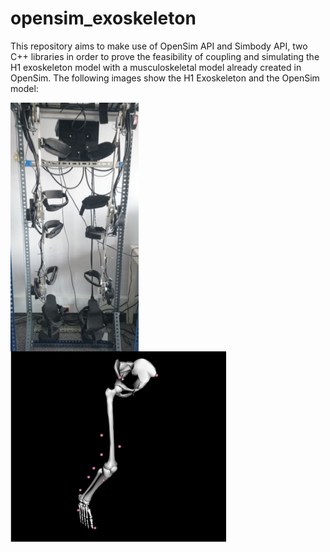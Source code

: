 # opensim_exoskeleton

This repository aims to make use of OpenSim API and Simbody API, two C++ libraries in order to prove the feasibility of coupling and simulating the H1 exoskeleton model with a musculoskeletal model already created in OpenSim. The following images show the H1 Exoskeleton and the OpenSim model:

<img align="center" src="readmefiles/images/h1exo.png"/>
<img align="center" src="readmefiles/images/leg6dof9musc.png"/>


